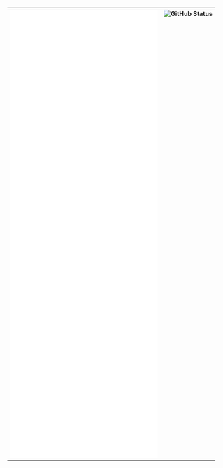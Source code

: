 
<table border="0">
  <tr>
    <th>
      <img style="background-color: #fffefe" src="/github-metrics.svg" alt="Metrics"/>
    </th>
    <th style="vertical-align: top;">
      <img align="right" src="https://github-readme-stats.vercel.app/api?username=CHENPrime-coder" alt="GitHub Status"/>
    </th>
  </tr>
</table>
